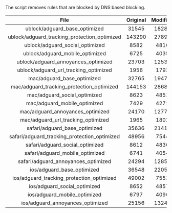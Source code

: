The script removes rules that are blocked by DNS based blocking.


| File | Original | Modified |
|:----:|:-----:|:-----:|
| ublock/adguard_base_optimized | 31545 | 18286 |
| ublock/adguard_tracking_protection_optimized | 143290 | 27898 |
| ublock/adguard_social_optimized | 8582 | 4816 |
| ublock/adguard_mobile_optimized | 6725 | 4035 |
| ublock/adguard_annoyances_optimized | 23703 | 12535 |
| ublock/adguard_url_tracking_optimized | 1956 | 1793 |
| mac/adguard_base_optimized | 32765 | 19472 |
| mac/adguard_tracking_protection_optimized | 144153 | 28681 |
| mac/adguard_social_optimized | 8623 | 4851 |
| mac/adguard_mobile_optimized | 7429 | 4271 |
| mac/adguard_annoyances_optimized | 24170 | 12777 |
| mac/adguard_url_tracking_optimized | 1965 | 1802 |
| safari/adguard_base_optimized | 35636 | 21416 |
| safari/adguard_tracking_protection_optimized | 48956 | 7544 |
| safari/adguard_social_optimized | 8612 | 4836 |
| safari/adguard_mobile_optimized | 6741 | 4054 |
| safari/adguard_annoyances_optimized | 24294 | 12850 |
| ios/adguard_base_optimized | 36548 | 22059 |
| ios/adguard_tracking_protection_optimized | 49002 | 7551 |
| ios/adguard_social_optimized | 8652 | 4857 |
| ios/adguard_mobile_optimized | 6797 | 4096 |
| ios/adguard_annoyances_optimized | 25156 | 13245 |